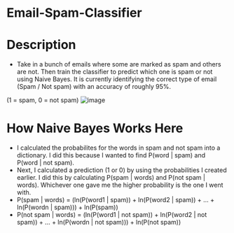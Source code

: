 # Email-Spam-Classifier

# Description
- Take in a bunch of emails where some are marked as spam and others are not. Then train the classifier to predict which one is spam or not using Naive Bayes. It is currently identifying the correct type of email (Spam / Not spam) with an accuracy of roughly 95%.

(1 = spam, 0 = not spam)
![image](https://user-images.githubusercontent.com/60799172/134743193-cf3fd512-9f60-4e15-9e80-540f24fe40c6.png)

# How Naive Bayes Works Here
- I calculated the probabilites for the words in spam and not spam into a dictionary. I did this because I wanted to find P(word | spam) and P(word | not spam). 
- Next, I calculated a prediction (1 or 0) by using the probabilities I created earlier. I did this by calculating P(spam | words) and P(not spam | words). Whichever one gave me the higher probability is the one I went with. 
- P(spam | words) = (ln(P(word1 | spam)) + ln(P(word2 | spam)) + ... + ln(P(wordn | spam))) + ln(P(spam))
- P(not spam | words) = (ln(P(word1 | not spam)) + ln(P(word2 | not spam)) + ... + ln(P(wordn | not spam))) + ln(P(not spam))
